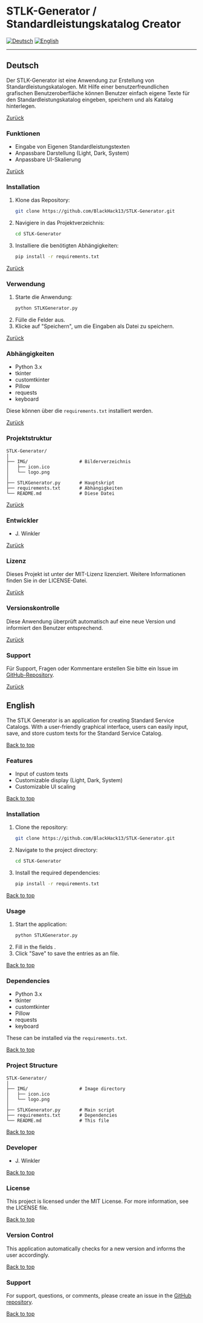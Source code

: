 
# STLK-Generator / Standardleistungskatalog Creator

[![Deutsch](https://img.shields.io/badge/Deutsch-Deutsch-blue)](#deutsch)
[![English](https://img.shields.io/badge/English-English-green)](#english)

---

## Deutsch

Der STLK-Generator ist eine Anwendung zur Erstellung von Standardleistungskatalogen. Mit Hilfe einer benutzerfreundlichen grafischen Benutzeroberfläche können Benutzer einfach eigene Texte für den Standardleistungskatalog eingeben, speichern und als Katalog hinterlegen.

[Zurück](#stlk-generator--standardleistungskatalog-creator)

### Funktionen

- Eingabe von Eigenen Standardleistungstexten
- Anpassbare Darstellung (Light, Dark, System)
- Anpassbare UI-Skalierung

[Zurück](#stlk-generator--standardleistungskatalog-creator)

### Installation

1. Klone das Repository:
    ```sh
    git clone https://github.com/BlackHack13/STLK-Generator.git
    ```
2. Navigiere in das Projektverzeichnis:
    ```sh
    cd STLK-Generator
    ```
3. Installiere die benötigten Abhängigkeiten:
    ```sh
    pip install -r requirements.txt
    ```

[Zurück](#stlk-generator--standardleistungskatalog-creator)

### Verwendung

1. Starte die Anwendung:
    ```sh
    python STLKGenerator.py
    ```
2. Fülle die Felder aus.
3. Klicke auf "Speichern", um die Eingaben als Datei zu speichern.

[Zurück](#stlk-generator--standardleistungskatalog-creator)

### Abhängigkeiten

- Python 3.x
- tkinter
- customtkinter
- Pillow
- requests
- keyboard

Diese können über die `requirements.txt` installiert werden.

[Zurück](#stlk-generator--standardleistungskatalog-creator)

### Projektstruktur

```
STLK-Generator/
│
├── IMG/                   # Bilderverzeichnis
│   ├── icon.ico
│   └── logo.png
│
├── STLKGenerator.py       # Hauptskript
├── requirements.txt       # Abhängigkeiten
└── README.md              # Diese Datei
```

[Zurück](#stlk-generator--standardleistungskatalog-creator)

### Entwickler

- J. Winkler

[Zurück](#stlk-generator--standardleistungskatalog-creator)

### Lizenz

Dieses Projekt ist unter der MIT-Lizenz lizenziert. Weitere Informationen finden Sie in der LICENSE-Datei.

[Zurück](#stlk-generator--standardleistungskatalog-creator)

### Versionskontrolle

Diese Anwendung überprüft automatisch auf eine neue Version und informiert den Benutzer entsprechend.

[Zurück](#stlk-generator--standardleistungskatalog-creator)

### Support

Für Support, Fragen oder Kommentare erstellen Sie bitte ein Issue im [GitHub-Repository](https://github.com/BlackHack13/STLK-Generator/issues).

[Zurück](#stlk-generator--standardleistungskatalog-creator)

## English

The STLK Generator is an application for creating Standard Service Catalogs. With a user-friendly graphical interface, users can easily input, save, and store custom texts for the Standard Service Catalog.

[Back to top](#stlk-generator--standardleistungskatalog-creator)

### Features

- Input of custom texts
- Customizable display (Light, Dark, System)
- Customizable UI scaling

[Back to top](#stlk-generator--standardleistungskatalog-creator)

### Installation

1. Clone the repository:
    ```sh
    git clone https://github.com/BlackHack13/STLK-Generator.git
    ```
2. Navigate to the project directory:
    ```sh
    cd STLK-Generator
    ```
3. Install the required dependencies:
    ```sh
    pip install -r requirements.txt
    ```

[Back to top](#stlk-generator--standardleistungskatalog-creator)

### Usage

1. Start the application:
    ```sh
    python STLKGenerator.py
    ```
2. Fill in the fields .
3. Click "Save" to save the entries as an file.

[Back to top](#stlk-generator--standardleistungskatalog-creator)

### Dependencies

- Python 3.x
- tkinter
- customtkinter
- Pillow
- requests
- keyboard

These can be installed via the `requirements.txt`.

[Back to top](#stlk-generator--standardleistungskatalog-creator)

### Project Structure

```
STLK-Generator/
│
├── IMG/                   # Image directory
│   ├── icon.ico
│   └── logo.png
│
├── STLKGenerator.py       # Main script
├── requirements.txt       # Dependencies
└── README.md              # This file
```

[Back to top](#stlk-generator--standardleistungskatalog-creator)

### Developer

- J. Winkler

[Back to top](#stlk-generator--standardleistungskatalog-creator)

### License

This project is licensed under the MIT License. For more information, see the LICENSE file.

[Back to top](#stlk-generator--standardleistungskatalog-creator)

### Version Control

This application automatically checks for a new version and informs the user accordingly.

[Back to top](#stlk-generator--standardleistungskatalog-creator)

### Support

For support, questions, or comments, please create an issue in the [GitHub repository](https://github.com/BlackHack13/STLK-Generator/issues).

[Back to top](#stlk-generator--standardleistungskatalog-creator)
